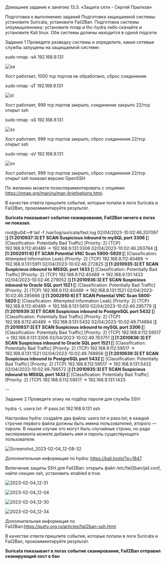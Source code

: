 Домашнее задание к занятию 13.3. «Защита сети - Сергей Прытков»

Подготовка к выполнению заданий
Подготовка защищаемой системы:
установите Suricata,
установите Fail2Ban.
Подготовка системы злоумышленника: установите nmap и thc-hydra либо скачайте и установите Kali linux.
Обе системы должны находится в одной подсети.

Задание 1
Проведите разведку системы и определите, какие сетевые службы запущены на защищаемой системе:

sudo nmap -sA 192.168.9.131


![sa](https://user-images.githubusercontent.com/62944948/216760680-541e7925-1fd5-4bb4-8c1f-3df172bde564.png)

Хост работает, 1000 тср портов не обработано, сброс соединения


sudo nmap -sT 192.168.9.131


![st](https://user-images.githubusercontent.com/62944948/216760699-f5096ad7-b46d-45b8-93d5-dc22eb20e580.png)


Хост работает, 999 тср портов закрыто, соединение закрыто 
22/тср открыт ssh


sudo nmap -sS 192.168.9.131


![ss](https://user-images.githubusercontent.com/62944948/216760707-58cd71c9-98e6-406f-8771-21c17a60708f.png)


Хост работает, 999 тср портов закрыто, сброс соединения
22/тср открыт ssh


sudo nmap -sV 192.168.9.131


![sv](https://user-images.githubusercontent.com/62944948/216760721-89a73a1e-9ab6-41a9-81df-89934a2d574c.png)


Хост работает, 999 тср портов закрыто, сброс соединения
22/тср открыт ssh
показал версию OpenSSH 



По желанию можете поэкспериментировать с опциями: https://nmap.org/man/ru/man-briefoptions.html.

В качестве ответа пришлите события, которые попали в логи Suricata и Fail2Ban, прокомментируйте результат.

**Suricata показывает событие сканирования, Fail2Ban ничего в логах не показал.**


root@u04:~# tail -f /var/log/suricata/fast.log
02/04/2023-10:02:46.207097  [**] [1:2010937:3] ET SCAN Suspicious inbound to mySQL port 3306 [**] [Classification: Potentially Bad Traffic] [Priority: 2] {TCP} 192.168.9.112:40489 -> 192.168.9.131:3306
02/04/2023-10:02:46.263784  [**] [1:2002911:6] ET SCAN Potential VNC Scan 5900-5920 [**] [Classification: Attempted Information Leak] [Priority: 2] {TCP} 192.168.9.112:40489 -> 192.168.9.131:5911
02/04/2023-10:02:46.272825  [**] [1:2010935:3] ET SCAN Suspicious inbound to MSSQL port 1433 [**] [Classification: Potentially Bad Traffic] [Priority: 2] {TCP} 192.168.9.112:40489 -> 192.168.9.131:1433
02/04/2023-10:02:46.279052  [**] [1:2010936:3] ET SCAN Suspicious inbound to Oracle SQL port 1521 [**] [Classification: Potentially Bad Traffic] [Priority: 2] {TCP} 192.168.9.112:40489 -> 192.168.9.131:1521
02/04/2023-10:02:46.285666  [**] [1:2002910:6] ET SCAN Potential VNC Scan 5800-5820 [**] [Classification: Attempted Information Leak] [Priority: 2] {TCP} 192.168.9.112:40489 -> 192.168.9.131:5810
02/04/2023-10:02:46.295779  [**] [1:2010939:3] ET SCAN Suspicious inbound to PostgreSQL port 5432 [**] [Classification: Potentially Bad Traffic] [Priority: 2] {TCP} 192.168.9.112:40489 -> 192.168.9.131:5432
02/04/2023-10:02:49.714894  [**] [1:2010937:3] ET SCAN Suspicious inbound to mySQL port 3306 [**] [Classification: Potentially Bad Traffic] [Priority: 2] {TCP} 192.168.9.112:59517 -> 192.168.9.131:3306
02/04/2023-10:02:49.763751  [**] [1:2010936:3] ET SCAN Suspicious inbound to Oracle SQL port 1521 [**] [Classification: Potentially Bad Traffic] [Priority: 2] {TCP} 192.168.9.112:59517 -> 192.168.9.131:1521
02/04/2023-10:02:49.768956  [**] [1:2010939:3] ET SCAN Suspicious inbound to PostgreSQL port 5432 [**] [Classification: Potentially Bad Traffic] [Priority: 2] {TCP} 192.168.9.112:59517 -> 192.168.9.131:5432
02/04/2023-10:02:49.786572  [**] [1:2010935:3] ET SCAN Suspicious inbound to MSSQL port 1433 [**] [Classification: Potentially Bad Traffic] [Priority: 2] {TCP} 192.168.9.112:59517 -> 192.168.9.131:1433

--



Задание 2
Проведите атаку на подбор пароля для службы SSH:

hydra -L users.txt -P pass.txt 192.168.9.131 ssh

Настройка hydra:
создайте два файла: users.txt и pass.txt;
в каждой строчке первого файла должны быть имена пользователей, второго — пароли. В нашем случае это могут быть случайные строки, но ради эксперимента можете добавить имя и пароль существующего пользователя.

![Screenshot_2023-02-04_12-08-32](https://user-images.githubusercontent.com/62944948/216759069-1db19e22-22ef-4b90-a85d-693b60717242.png)


Дополнительная информация по hydra: https://kali.tools/?p=1847.

Включение защиты SSH для Fail2Ban:
открыть файл /etc/fail2ban/jail.conf,
найти секцию ssh,
установить enabled в true.

![2023-02-04_12-31](https://user-images.githubusercontent.com/62944948/216759932-bccac30e-bd71-4f13-b648-98884a3261f9.png)


![2023-02-04_12-04](https://user-images.githubusercontent.com/62944948/216758800-1ca6598f-8bd0-49ee-b6cc-6ec22a99b4c7.png)


![2023-02-04_12-30](https://user-images.githubusercontent.com/62944948/216759978-0bd11892-7026-4195-ae5b-f4b1788e3885.png)

![2023-02-04_12-34](https://user-images.githubusercontent.com/62944948/216760073-2976b46b-b141-4810-a96e-e4c834e00a52.png)


Дополнительная информация по Fail2Ban:https://putty.org.ru/articles/fail2ban-ssh.html.

В качестве ответа пришлите события, которые попали в логи Suricata и Fail2Ban, прокомментируйте результат.

**Suricata показывает в логах событие сканирования, Fail2Ban отправил сканирующий хост в бан**
